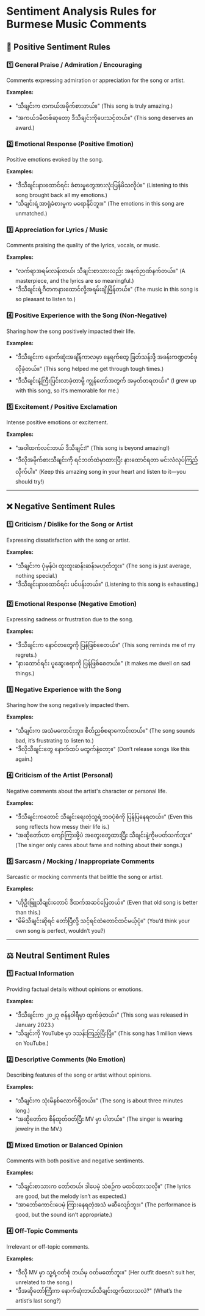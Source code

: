 # Sentiment Analysis Rules for Burmese Music Comments

## 📌 Positive Sentiment Rules

### 1️⃣ General Praise / Admiration / Encouraging

Comments expressing admiration or appreciation for the song or artist.

**Examples:**

- "သီချင်းက တကယ်အမိုက်စားတယ်။" (This song is truly amazing.)
- "အကယ်ဒမီတစ်ဆုတော့ ဒီသီချင်းကိုပေးသင့်တယ်။" (This song deserves an award.)

### 2️⃣ Emotional Response (Positive Emotion)

Positive emotions evoked by the song.

**Examples:**

- "ဒီသီချင်းနားထောင်ရင်း ခံစားမှုတွေအားလုံးပြန်မိသလိုပဲ။" (Listening to this song brought back all my emotions.)
- "သီချင်းရဲ့အာရုံခံစားမှုက မရောနိုင်ဘူး။" (The emotions in this song are unmatched.)

### 3️⃣ Appreciation for Lyrics / Music

Comments praising the quality of the lyrics, vocals, or music.

**Examples:**

- "လက်ရာအရမ်းလန်းတယ်၊ သီချင်းစာသားလည်း အနက်ဉာဏ်နက်တယ်။" (A masterpiece, and the lyrics are so meaningful.)
- "ဒီသီချင်းရဲ့ဂီတကနားထောင်လို့အရမ်းချိုမြိန်တယ်။" (The music in this song is so pleasant to listen to.)

### 4️⃣ Positive Experience with the Song (Non-Negative)

Sharing how the song positively impacted their life.

**Examples:**

- "ဒီသီချင်းက နောက်ဆုံးအချိန်ကာလမှာ နေ့ရက်တွေ ဖြတ်သန်းဖို့ အခန်းကဏ္ဍတစ်ခုလိုခဲ့တယ်။" (This song helped me get through tough times.)
- "ဒီသီချင်းနဲ့ကြီးပြင်းလာခဲ့တာမို့ ကျွန်တော်အတွက် အမှတ်တရတယ်။" (I grew up with this song, so it’s memorable for me.)

### 5️⃣ Excitement / Positive Exclamation

Intense positive emotions or excitement.

**Examples:**

- "အဝါထက်လင်းတယ် ဒီသီချင်း!" (This song is beyond amazing!)
- "ဒီလိုအမိုက်စားသီချင်းကို ရင်ဘတ်ထဲမှာထားပြီး နားထောင်ရတာ မင်းလဲလုပ်ကြည့်လိုက်ပါ။" (Keep this amazing song in your heart and listen to it—you should try!)

---

## ❌ Negative Sentiment Rules

### 1️⃣ Criticism / Dislike for the Song or Artist

Expressing dissatisfaction with the song or artist.

**Examples:**

- "သီချင်းက ပုံမှန်ပဲ၊ ထူးထူးဆန်းဆန်းမဟုတ်ဘူး။" (The song is just average, nothing special.)
- "ဒီသီချင်းနားထောင်ရင်း ပင်ပန်းတယ်။" (Listening to this song is exhausting.)

### 2️⃣ Emotional Response (Negative Emotion)

Expressing sadness or frustration due to the song.

**Examples:**

- "ဒီသီချင်းက နောင်တတွေကို ပြန်ဖြစ်စေတယ်။" (This song reminds me of my regrets.)
- "နားထောင်ရင်း ပူဆွေးစရာကို ပြန်ဖြစ်စေတယ်။" (It makes me dwell on sad things.)

### 3️⃣ Negative Experience with the Song

Sharing how the song negatively impacted them.

**Examples:**

- "သီချင်းက အသံမကောင်းဘူး၊ စိတ်ညစ်စရာကောင်းတယ်။" (The song sounds bad, it’s frustrating to listen to.)
- "ဒီလိုသီချင်းတွေ နောက်ထပ် မထွက်နဲ့တော့။" (Don’t release songs like this again.)

### 4️⃣ Criticism of the Artist (Personal)

Negative comments about the artist's character or personal life.

**Examples:**

- "ဒီသီချင်းကတောင် သီချင်းရေးတဲ့သူ့ရဲ့ဘဝပုံစံကို ပြန်ပြနေရတယ်။" (Even this song reflects how messy their life is.)
- "အဆိုတော်ဟာ ကျော်ကြားဖို့ပဲ အတွေးတွေထားပြီး သီချင်းနဲ့ကိုမပတ်သက်ဘူး။" (The singer only cares about fame and nothing about their songs.)

### 5️⃣ Sarcasm / Mocking / Inappropriate Comments

Sarcastic or mocking comments that belittle the song or artist.

**Examples:**

- "ဟိုဦးဖြူသီချင်းတောင် ဒီထက်အဆင်ပြေတယ်။" (Even that old song is better than this.)
- "မိမိသီချင်းဆိုရင် တော်ပြီလို့ သင့်ရင်ထဲတောင်ထင်မယ့်ပုံ။" (You’d think your own song is perfect, wouldn’t you?)

---

## ⚖️ Neutral Sentiment Rules

### 1️⃣ Factual Information

Providing factual details without opinions or emotions.

**Examples:**

- "ဒီသီချင်းက ၂၀၂၃ ဇန်နဝါရီမှာ ထွက်ခဲ့တယ်။" (This song was released in January 2023.)
- "သီချင်းကို YouTube မှာ ၁သန်းကြည့်ပြီးပြီ။" (This song has 1 million views on YouTube.)

### 2️⃣ Descriptive Comments (No Emotion)

Describing features of the song or artist without opinions.

**Examples:**

- "သီချင်းက သုံးမိနစ်လောက်ရှိတယ်။" (The song is about three minutes long.)
- "အဆိုတော်က စိန်ထုတ်ဝတ်ပြီး MV မှာ ပါတယ်။" (The singer is wearing jewelry in the MV.)

### 3️⃣ Mixed Emotion or Balanced Opinion

Comments with both positive and negative sentiments.

**Examples:**

- "သီချင်းစာသားက တော်တယ်၊ ဒါပေမဲ့ သံစဉ်က မထင်ထားသလို။" (The lyrics are good, but the melody isn’t as expected.)
- "အာဘော်ကောင်းပေမဲ့ ကြားနေရတဲ့အသံ မဆီလျော်ဘူး။" (The performance is good, but the sound isn’t appropriate.)

### 4️⃣ Off-Topic Comments

Irrelevant or off-topic comments.

**Examples:**

- "ဒီလို MV မှာ သူ့ရဲ့ဝတ်စုံ ဘယ်မှ ဝတ်မတော်ဘူး။" (Her outfit doesn’t suit her, unrelated to the song.)
- "ဒီအဆိုတော်ကြီးက နောက်ဆုံးဘယ်သီချင်းထွက်ထားသလဲ?" (What’s the artist’s last song?)

---
